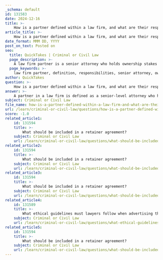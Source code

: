 ```yaml
---
_schema: default
id: 131583
date: 2024-12-16
title: >-
    How is a partner defined within a law firm, and what are their responsibilities?
article_title: >-
    How is a partner defined within a law firm, and what are their responsibilities?
date_format: MMM DD, YYYY
post_on_text: Posted on
seo:
  title: QuickTakes | Criminal or Civil Law
  page_description: >-
    A law firm partner is a senior attorney who holds ownership stakes in a firm, responsible for management, client relations, financial oversight, mentorship, decision-making, and case management.
  page_keywords: >-
    law firm partner, definition, responsibilities, senior attorney, ownership, management, client relations, business development, financial oversight, mentorship, decision-making, case management, legal expertise, leadership skills
author: QuickTakes
question: >-
    How is a partner defined within a law firm, and what are their responsibilities?
answer: >-
    A partner in a law firm is defined as a senior-level attorney who holds partial ownership of the firm and shares in its profits and losses. This role is not merely a title; it signifies a significant milestone in a lawyer's career, reflecting their exceptional legal skills, commitment, and contributions to the firm's growth and success.\n\n### Responsibilities of a Law Firm Partner\n\n1. **Management and Leadership**: Partners are responsible for managing the firm's operations and overseeing other attorneys and staff. They play a crucial role in setting the firm's vision, goals, and strategic direction.\n\n2. **Client Relations and Business Development**: A key aspect of a partner's role involves attracting and retaining clients. This requires strong interpersonal skills and the ability to build and maintain relationships with clients, ensuring high-quality legal services are provided.\n\n3. **Financial Oversight**: Partners are tasked with ensuring the firm's financial success. This includes managing budgets, developing strategies to increase revenue, and overseeing the financial performance of the firm.\n\n4. **Mentorship and Development**: Partners often mentor junior lawyers, providing guidance and support to help them develop their legal skills and advance in their careers.\n\n5. **Decision-Making**: As part owners of the firm, partners are involved in high-level decision-making regarding the firm's practice areas, market focus, hiring, and long-term vision.\n\n6. **Case Management**: In addition to their managerial responsibilities, partners may also manage their own legal cases and administrative functions within the firm.\n\nOverall, the role of a law firm partner is multifaceted, requiring a combination of legal expertise, strategic thinking, effective communication, and strong leadership skills to drive the firm's success and maintain its reputation in the legal community.
subject: Criminal or Civil Law
file_name: how-is-a-partner-defined-within-a-law-firm-and-what-are-their-responsibilities.md
url: /learn/criminal-or-civil-law/questions/how-is-a-partner-defined-within-a-law-firm-and-what-are-their-responsibilities
score: -1.0
related_article1:
    id: 131594
    title: >-
        What should be included in a retainer agreement?
    subject: Criminal or Civil Law
    url: /learn/criminal-or-civil-law/questions/what-should-be-included-in-a-retainer-agreement
related_article2:
    id: 131594
    title: >-
        What should be included in a retainer agreement?
    subject: Criminal or Civil Law
    url: /learn/criminal-or-civil-law/questions/what-should-be-included-in-a-retainer-agreement
related_article3:
    id: 131594
    title: >-
        What should be included in a retainer agreement?
    subject: Criminal or Civil Law
    url: /learn/criminal-or-civil-law/questions/what-should-be-included-in-a-retainer-agreement
related_article4:
    id: 131589
    title: >-
        What ethical guidelines must lawyers follow when advertising their services?
    subject: Criminal or Civil Law
    url: /learn/criminal-or-civil-law/questions/what-ethical-guidelines-must-lawyers-follow-when-advertising-their-services
related_article5:
    id: 131594
    title: >-
        What should be included in a retainer agreement?
    subject: Criminal or Civil Law
    url: /learn/criminal-or-civil-law/questions/what-should-be-included-in-a-retainer-agreement
---
```


&nbsp;